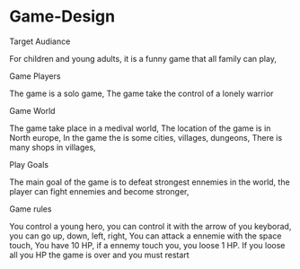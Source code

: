 # Game-Design

Target Audiance

For children and young adults, it is a funny game that all family can play,

Game Players

The game is a solo game, The game take the control of a lonely warrior

Game World

The game take place in a medival world, The location of the game is in North europe, In the game the is some cities, villages, dungeons, There is many shops in villages,

Play Goals

The main goal of the game is to defeat strongest ennemies in the world, the player can fight ennemies and become stronger,

Game rules

You control a young hero, you can control it with the arrow of you keyborad, you can go up, down, left, right, You can attack a ennemie with the space touch, You have 10 HP, if a ennemy touch you, you loose 1 HP. If you loose all you HP the game is over and you must restart
